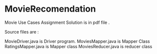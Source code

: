 # MovieRecomendation
Movie Use Cases Assignment 
Solution is in pdf file .

Source files are :

MovieDriver.java is Driver program.
MoviesMapper.java is Mapper Class
RatingsMapper.java is Mapper class
MoviesReducer.java is reducer class

